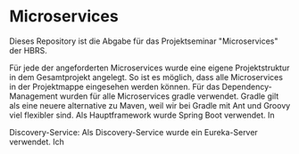 # Microservices
Dieses Repository ist die Abgabe für das Projektseminar "Microservices" der HBRS.

Für jede der angeforderten Microservices wurde eine eigene Projektstruktur in dem Gesamtprojekt angelegt. So ist es möglich, dass alle Microservices in der Projektmappe eingesehen werden können. Für das Dependency-Management wurden für alle Microservices gradle verwendet. Gradle gilt als eine neuere alternative zu Maven, weil wir bei Gradle mit Ant und Groovy viel flexibler sind. Als Hauptframework wurde Spring Boot verwendet. In 

Discovery-Service:
Als Discovery-Service wurde ein Eureka-Server verwendet. Ich 
